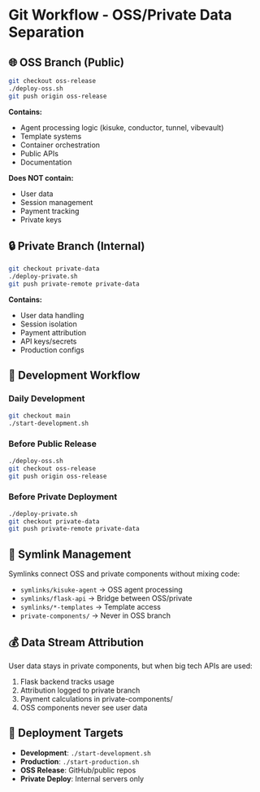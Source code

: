 # Git Workflow - OSS/Private Data Separation

## 🌐 OSS Branch (Public)
```bash
git checkout oss-release
./deploy-oss.sh
git push origin oss-release
```

**Contains:**
- Agent processing logic (kisuke, conductor, tunnel, vibevault)
- Template systems
- Container orchestration
- Public APIs
- Documentation

**Does NOT contain:**
- User data
- Session management
- Payment tracking
- Private keys

## 🔒 Private Branch (Internal)
```bash
git checkout private-data  
./deploy-private.sh
git push private-remote private-data
```

**Contains:**
- User data handling
- Session isolation
- Payment attribution
- API keys/secrets
- Production configs

## 🔧 Development Workflow

### Daily Development
```bash
git checkout main
./start-development.sh
```

### Before Public Release
```bash
./deploy-oss.sh
git checkout oss-release
git push origin oss-release
```

### Before Private Deployment  
```bash
./deploy-private.sh
git checkout private-data
git push private-remote private-data
```

## 🔗 Symlink Management

Symlinks connect OSS and private components without mixing code:

- `symlinks/kisuke-agent` → OSS agent processing
- `symlinks/flask-api` → Bridge between OSS/private
- `symlinks/*-templates` → Template access
- `private-components/` → Never in OSS branch

## 💰 Data Stream Attribution

User data stays in private components, but when big tech APIs are used:
1. Flask backend tracks usage
2. Attribution logged to private branch
3. Payment calculations in private-components/
4. OSS components never see user data

## 🚀 Deployment Targets

- **Development**: `./start-development.sh`
- **Production**: `./start-production.sh`  
- **OSS Release**: GitHub/public repos
- **Private Deploy**: Internal servers only
